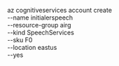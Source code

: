 az cognitiveservices account create \
    --name initialerspeech \
    --resource-group airg \
    --kind SpeechServices \
    --sku F0 \
    --location eastus \
    --yes
